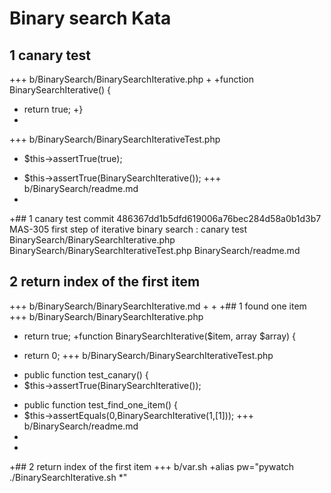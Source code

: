 # Binary search Kata


## 1 canary test

+++ b/BinarySearch/BinarySearchIterative.php
+
+function BinarySearchIterative() {
+  return true;
+}
+
+++ b/BinarySearch/BinarySearchIterativeTest.php
-    $this->assertTrue(true);
+    $this->assertTrue(BinarySearchIterative());
+++ b/BinarySearch/readme.md
+
+## 1 canary test
commit 486367dd1b5dfd619006a76bec284d58a0b1d3b7
     MAS-305 first step of iterative binary search : canary test
BinarySearch/BinarySearchIterative.php
BinarySearch/BinarySearchIterativeTest.php
BinarySearch/readme.md


## 2 return index of the first item
+++ b/BinarySearch/BinarySearchIterative.md
+
+
+## 1 found one item
+++ b/BinarySearch/BinarySearchIterative.php
-  return true;
+function BinarySearchIterative($item, array $array) {
+  return 0;
+++ b/BinarySearch/BinarySearchIterativeTest.php
-  public function test_canary() {
-    $this->assertTrue(BinarySearchIterative());
+  public function test_find_one_item() {
+    $this->assertEquals(0,BinarySearchIterative(1,[1]));
+++ b/BinarySearch/readme.md
+
+
+## 2 return index of the first item
+++ b/var.sh
+alias pw="pywatch ./BinarySearchIterative.sh *"
